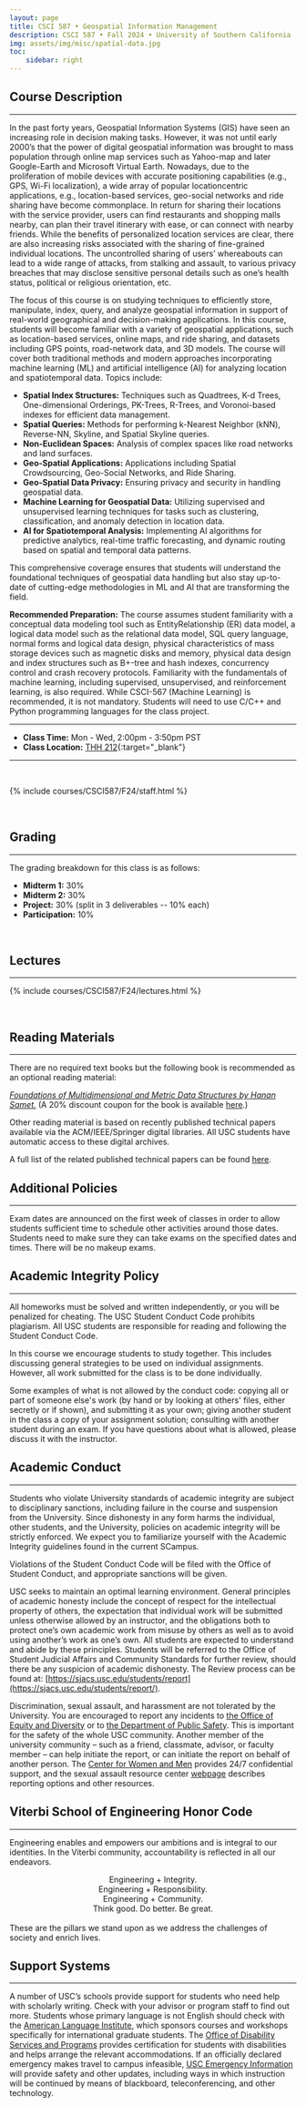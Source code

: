 ```yaml
---
layout: page
title: CSCI 587 • Geospatial Information Management
description: CSCI 587 • Fall 2024 • University of Southern California
img: assets/img/misc/spatial-data.jpg
toc:
    sidebar: right
---
```


## Course Description
***

In the past forty years, Geospatial Information Systems (GIS) have seen an increasing role in decision making tasks. However, it was not until early 2000’s that the power of digital geospatial information was brought to mass population through online map services such as Yahoo-map and later Google-Earth and Microsoft Virtual Earth. Nowadays, due to the proliferation of mobile devices with accurate positioning capabilities (e.g., GPS, Wi-Fi localization), a wide array of popular locationcentric applications, e.g., location-based services, geo-social networks and ride sharing have become commonplace. In return for sharing their locations with the service provider, users can find restaurants and shopping malls nearby, can plan their travel itinerary with ease, or can connect with nearby friends. While the benefits of personalized location services are clear, there are also increasing risks associated with the sharing of fine-grained individual locations. The uncontrolled sharing of users’ whereabouts can lead to a wide range of attacks, from stalking and assault, to various privacy breaches that may disclose sensitive personal details such as one’s health status, political or religious orientation, etc.

The focus of this course is on studying techniques to efficiently store, manipulate, index, query, and analyze geospatial information in support of real-world geographical and decision-making applications. In this course, students will become familiar with a variety of geospatial applications, such as location-based services, online maps, and ride sharing, and datasets including GPS points, road-network data, and 3D models. The course will cover both traditional methods and modern approaches incorporating machine learning (ML) and artificial intelligence (AI) for analyzing location and spatiotemporal data. Topics include:

- **Spatial Index Structures:** Techniques such as Quadtrees, K-d Trees, One-dimensional Orderings, PK-Trees, R-Trees, and Voronoi-based indexes for efficient data management.
- **Spatial Queries:** Methods for performing k-Nearest Neighbor (kNN), Reverse-NN, Skyline, and Spatial Skyline queries.
- **Non-Euclidean Spaces:** Analysis of complex spaces like road networks and land surfaces.
- **Geo-Spatial Applications:** Applications including Spatial Crowdsourcing, Geo-Social Networks, and Ride Sharing.
- **Geo-Spatial Data Privacy:** Ensuring privacy and security in handling geospatial data.
- **Machine Learning for Geospatial Data:** Utilizing supervised and unsupervised learning techniques for tasks such as clustering, classification, and anomaly detection in location data.
- **AI for Spatiotemporal Analysis:** Implementing AI algorithms for predictive analytics, real-time traffic forecasting, and dynamic routing based on spatial and temporal data patterns.

This comprehensive coverage ensures that students will understand the foundational techniques of geospatial data handling but also stay up-to-date of cutting-edge methodologies in ML and AI that are transforming the field.

**Recommended Preparation:** The course assumes student familiarity with a conceptual data modeling tool such as EntityRelationship (ER) data model, a logical data model such as the relational data model, SQL query
language, normal forms and logical data design, physical characteristics of mass storage devices such as magnetic disks and memory, physical data design and index structures such as B+-tree and hash indexes, concurrency control and crash recovery protocols. Familiarity with the fundamentals of machine learning, including supervised, unsupervised, and reinforcement learning, is also required. While CSCI-567 (Machine Learning) is recommended, it is not mandatory. Students will need to use C/C++ and Python programming languages for the class project.

***

- **Class Time:** Mon - Wed, 2:00pm - 3:50pm PST
- **Class Location:** [THH 212](https://maps.usc.edu/?id=1928&reference=sos#!ct/53723,53722,55414,55415,55418?m/552621?s/){:target="\_blank"}

***
<br>

{% include courses/CSCI587/F24/staff.html %}

<br>

## Grading
***

The grading breakdown for this class is as follows:

- **Midterm 1:** 30%
- **Midterm 2:** 30%
- **Project:** 30% (split in 3 deliverables -- 10% each)
- **Participation:** 10%

<br>

## Lectures
***

{% include courses/CSCI587/F24/lectures.html %}

<br>

## Reading Materials
***

There are no required text books but the following book is recommended as an optional reading material:

*[Foundations of Multidimensional and Metric Data Structures by Hanan Samet.](https://www.amazon.com/Foundations-Multidimensional-Structures-Kaufmann-Computer/dp/0123694469/ref=sr_1_1/105-6267729-7062047?ie=UTF8&s=books&qid=1189703688&sr=1-1)* (A 20% discount coupon for the book is available [here](https://www.cs.umd.edu/~hjs/).)

Other reading material is based on recently published technical papers available via the ACM/IEEE/Springer digital libraries. All USC students have automatic access to these digital archives.

A full list of the related published technical papers can be found [here](./../csci587_syllabus/).

## Additional Policies
***

Exam dates are announced on the first week of classes in order to allow students sufficient time to schedule other activities around those dates. Students need to make sure they can take exams on the specified dates and times. There will be no makeup exams.

## Academic Integrity Policy
***

All homeworks must be solved and written independently, or you will be penalized for cheating. The USC Student Conduct Code prohibits plagiarism. All USC students are responsible for reading and following the Student Conduct Code.

In this course we encourage students to study together. This includes discussing general strategies to be used on individual assignments. However, all work submitted for the class is to be done individually.

Some examples of what is not allowed by the conduct code: copying all or part of someone else's work (by hand or by looking at others' files, either secretly or if shown), and submitting it as your own; giving another student in the class a copy of your assignment solution; consulting with another student during an exam. If you have questions about what is allowed, please discuss it with the instructor.

## Academic Conduct
***

Students who violate University standards of academic integrity are subject to disciplinary sanctions, including failure in the course and suspension from the University. Since dishonesty in any form harms the individual, other students, and the University, policies on academic integrity will be strictly enforced. We expect you to familiarize yourself with the Academic Integrity guidelines found in the current SCampus.

Violations of the Student Conduct Code will be filed with the Office of Student Conduct, and appropriate sanctions will be given.

USC seeks to maintain an optimal learning environment. General principles of academic honesty include the concept of respect for the intellectual property of others, the expectation that individual work will be submitted unless otherwise allowed by an instructor, and the obligations both to protect one’s own academic work from misuse by others as well as to avoid using another’s work as one’s own. All students are expected to understand and abide by these principles. Students will be referred to the Office of Student Judicial Affairs and Community Standards for further review, should there be any suspicion of academic dishonesty. The Review process can be found at: [https://sjacs.usc.edu/students/report](https://sjacs.usc.edu/students/report/).

Discrimination, sexual assault, and harassment are not tolerated by the University. You are encouraged to report any incidents to [the Office of Equity and Diversity](http://equity.usc.edu) or to [the Department of Public Safety](http://capsnet.usc.edu/department/department-public-safety/online-forms/contact-us). This is important for the safety of the whole USC community. Another member of the university community – such as a friend, classmate, advisor, or faculty member – can help initiate the report, or can initiate the report on behalf of another person. The [Center for Women and Men](http://www.usc.edu/student-affairs/cwm/) provides 24/7 confidential support, and the sexual assault resource center [webpage](http://sarc.usc.edu) describes reporting options and other resources.

## Viterbi School of Engineering Honor Code
***

Engineering enables and empowers our ambitions and is integral to our identities. In the Viterbi community, accountability is reflected in all our endeavors.

<center>
Engineering + Integrity. <br>
Engineering + Responsibility. <br>
Engineering + Community. <br>
Think good. Do better. Be great. <br>
</center>

<br>
These are the pillars we stand upon as we address the challenges of society and enrich lives.

## Support Systems
***

A number of USC’s schools provide support for students who need help with scholarly writing. Check with your advisor or program staff to find out more. Students whose primary language is not English should check with the [American Language Institute](http://dornsife.usc.edu/ali), which sponsors courses and workshops specifically for international graduate students. The [Office of Disability Services and Programs](http://sait.usc.edu/academicsupport/centerprograms/dsp/home_index.html) provides certification for students with disabilities and helps arrange the relevant accommodations. If an officially declared emergency makes travel to campus infeasible, [USC Emergency Information](http://emergency.usc.edu) will provide safety and other updates, including ways in which instruction will be continued by means of blackboard, teleconferencing, and other technology.
